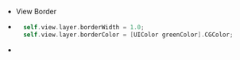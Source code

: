 
* View Border
* ```objectivec
    self.view.layer.borderWidth = 1.0;
    self.view.layer.borderColor = [UIColor greenColor].CGColor;
* ```

